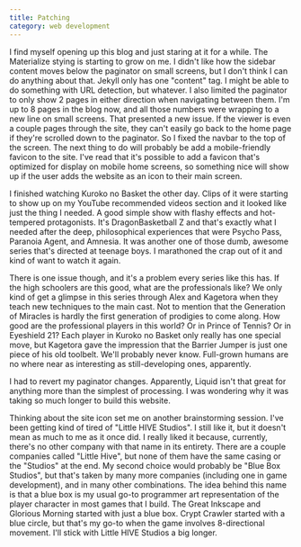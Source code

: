 ```yaml
---
title: Patching
category: web development
---
```

I find myself opening up this blog and just staring at it for a while. The Materialize stying is starting to grow on me. I didn't like how the sidebar content moves below the paginator on small screens, but I don't think I can do anything about that. Jekyll only has one "content" tag. I might be able to do something with URL detection, but whatever. I also limited the paginator to only show 2 pages in either direction when navigating between them. I'm up to 8 pages in the blog now, and all those numbers were wrapping to a new line on small screens. That presented a new issue. If the viewer is even a couple pages through the site, they can't easily go back to the home page if they're scrolled down to the paginator. So I fixed the navbar to the top of the screen. The next thing to do will probably be add a mobile-friendly favicon to the site. I've read that it's possible to add a favicon that's optimized for display on mobile home screens, so something nice will show up if the user adds the website as an icon to their main screen.

I finished watching Kuroko no Basket the other day. Clips of it were starting to show up on my YouTube recommended videos section and it looked like just the thing I needed. A good simple show with flashy effects and hot-tempered protagonists. It's DragonBasketball Z and that's exactly what I needed after the deep, philosophical experiences that were Psycho Pass, Paranoia Agent, and Amnesia. It was another one of those dumb, awesome series that's directed at teenage boys. I marathoned the crap out of it and kind of want to watch it again.

There is one issue though, and it's a problem every series like this has. If the high schoolers are this good, what are the professionals like? We only kind of get a glimpse in this series through Alex and Kagetora when they teach new techniques to the main cast. Not to mention that the Generation of Miracles is hardly the first generation of prodigies to come along. How good are the professional players in this world? Or in Prince of Tennis? Or in Eyeshield 21? Each player in Kuroko no Basket only really has one special move, but Kagetora gave the impression that the Barrier Jumper is just one piece of his old toolbelt. We'll probably never know. Full-grown humans are no where near as interesting as still-developing ones, apparently.

I had to revert my paginator changes. Apparently, Liquid isn't that great for anything more than the simplest of processing. I was wondering why it was taking so much longer to build this website.

Thinking about the site icon set me on another brainstorming session. I've been getting kind of tired of "Little HIVE Studios". I still like it, but it doesn't mean as much to me as it once did. I really liked it because, currently, there's no other company with that name in its entirety. There are a couple companies called "Little Hive", but none of them have the same casing or the "Studios" at the end. My second choice would probably be "Blue Box Studios", but that's taken by many more companies (including one in game development), and in many other combinations. The idea behind this name is that a blue box is my usual go-to programmer art representation of the player character in most games that I build. The Great Inkscape and Glorious Morning started with just a blue box. Crypt Crawler started with a blue circle, but that's my go-to when the game involves 8-directional movement. I'll stick with Little HIVE Studios a big longer.